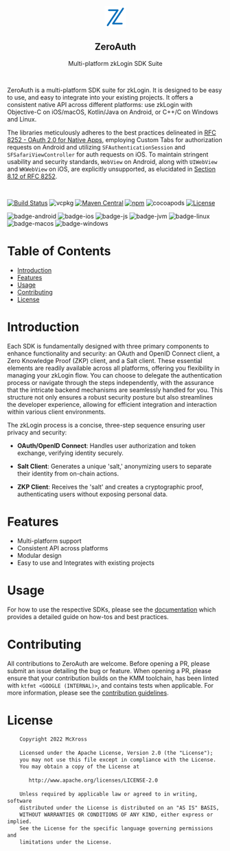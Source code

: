 <p align="center">
    <img src="artwork/logo.png" alt="ZeroAuth logo" width="50" height="50">
</p>

<h2 align="center">ZeroAuth</h2>

<p align="center">Multi-platform zkLogin SDK Suite</p>

<br>

ZeroAuth is a multi-platform SDK suite for zkLogin. It is designed to be easy to use, and easy to integrate into your
existing projects. It offers a consistent native API across different platforms: use zkLogin with Objective-C on
iOS/macOS,
Kotlin/Java on Android, or C++/C on Windows and Linux.

The libraries meticulously adheres to the best practices delineated
in [RFC 8252 - OAuth 2.0 for Native Apps](https://tools.ietf.org/html/rfc8252), employing Custom Tabs for authorization
requests on Android and utilizing `SFAuthenticationSession` and `SFSafariViewController` for auth requests on iOS. To
maintain stringent usability and security standards, `WebView` on Android, along with `UIWebView` and `WKWebView` on
iOS, are explicitly unsupported, as elucidated
in [Section 8.12 of RFC 8252](https://tools.ietf.org/html/rfc8252#section-8.12).

<br>

[![Build Status](https://travis-ci.org/zeroauth/zeroauth.svg?branch=master)](https://travis-ci.org/zeroauth/zeroauth)
![vcpkg](https://img.shields.io/badge/vcpkg-zeroauth-blue.svg)
[![Maven Central](https://img.shields.io/maven-central/v/xyz.mcxross.zero/zero)](https://search.maven.org/artifact/xyz.mcxross.zero/zero)
[![npm](https://img.shields.io/npm/v/mcxross/zero)](https://www.npmjs.com/package/@mcxross/zero)
![cocoapods](https://img.shields.io/badge/cocoapods-zeroauth-blue.svg)
[![License](https://img.shields.io/badge/license-Apache%202.0-blue.svg)](LICENSE)

![badge-android](http://img.shields.io/badge/Platform-Android-brightgreen.svg?logo=android)
![badge-ios](http://img.shields.io/badge/Platform-iOS-orange.svg?logo=apple)
![badge-js](http://img.shields.io/badge/Platform-NodeJS-yellow.svg?logo=javascript)
![badge-jvm](http://img.shields.io/badge/Platform-JVM-red.svg?logo=openjdk)
![badge-linux](http://img.shields.io/badge/Platform-Linux-lightgrey.svg?logo=linux)
![badge-macos](http://img.shields.io/badge/Platform-macOS-orange.svg?logo=apple)
![badge-windows](http://img.shields.io/badge/Platform-Windows-blue.svg?logo=windows)

# Table of Contents

- [Introduction](#introduction)
- [Features](#features)
- [Usage](#usage)
- [Contributing](#contributing)
- [License](#license)

# Introduction

Each SDK is fundamentally designed with three primary components to enhance functionality and security: an OAuth and
OpenID Connect client, a Zero Knowledge Proof (ZKP) client, and a Salt client. These essential elements are readily
available across all platforms, offering you flexibility in managing your zkLogin flow. You can choose to delegate the
authentication process or navigate through the steps independently, with the assurance that the intricate backend
mechanisms are seamlessly handled for you. This structure not only ensures a robust security posture but also
streamlines the developer experience, allowing for efficient integration and interaction within various client
environments.

The zkLogin process is a concise, three-step sequence ensuring user privacy and security:

* **OAuth/OpenID Connect**: Handles user authorization and token exchange, verifying identity securely.

* **Salt Client**: Generates a unique 'salt,' anonymizing users to separate their identity from on-chain actions.

* **ZKP Client**: Receives the 'salt' and creates a cryptographic proof, authenticating users without exposing personal
  data.

# Features

* Multi-platform support
* Consistent API across platforms
* Modular design
* Easy to use and Integrates with existing projects

# Usage

For how to use the respective SDKs, please see the [documentation](https://zeroauth.dev) which provides a detailed guide on
how-tos and best practices.

# Contributing

All contributions to ZeroAuth are welcome. Before opening a PR, please submit an issue detailing the bug or feature. When
opening a PR, please ensure that your contribution builds on the KMM toolchain, has been linted
with `ktfmt <GOOGLE (INTERNAL)>`, and contains tests when applicable. For more information, please see
the [contribution guidelines](CONTRIBUTING.md).

# License

```text
    Copyright 2022 McXross

    Licensed under the Apache License, Version 2.0 (the "License");
    you may not use this file except in compliance with the License.
    You may obtain a copy of the License at

       http://www.apache.org/licenses/LICENSE-2.0

    Unless required by applicable law or agreed to in writing, software
    distributed under the License is distributed on an "AS IS" BASIS,
    WITHOUT WARRANTIES OR CONDITIONS OF ANY KIND, either express or implied.
    See the License for the specific language governing permissions and
    limitations under the License.
```

